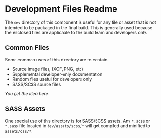 # Development Files Readme

The `dev` directory of this component is useful for any file or asset that is
not intended to be packaged in the final build.
This is generally used because the enclosed files are applicable to the
build team and developers only.

## Common Files

Some common uses of this directory are to contain

* Source image files, (XCF, PNG, etc)
* Supplemental developer-only documentation
* Random files useful for developers only
* SASS/SCSS source files

_You get the idea here._

## SASS Assets

One special use of this directory is for SASS/SCSS assets.
Any `*.scss` or `*.sass` file located in `dev/assets/scss/*`
will get compiled and minified to `assets/css/*`.